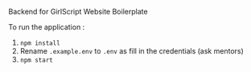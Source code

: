 Backend for GirlScript Website Boilerplate

To run the application :
1. `npm install`
2. Rename `.example.env` to `.env` as fill in the credentials (ask mentors)
3. `npm start`

